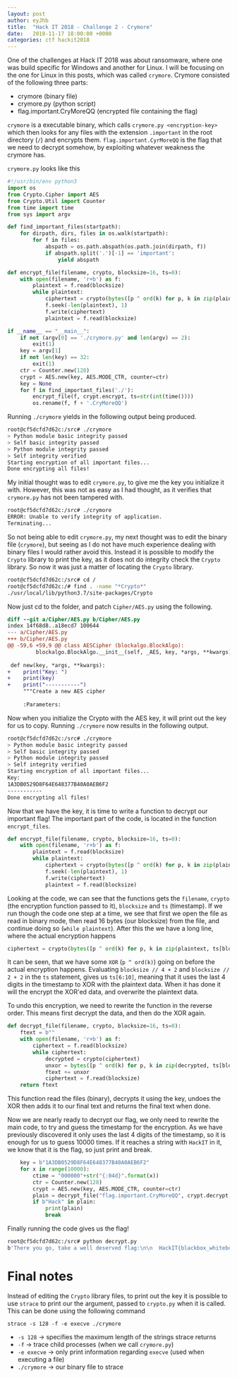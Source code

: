 ```yaml
---
layout: post
author: eyJhb
title:  "Hack IT 2018 - Challenge 2 - Crymore"
date:   2018-11-17 18:00:00 +0000
categories: ctf hackit2018
---
```

One of the challenges at Hack IT 2018 was about ransomware, where one was build specific for Windows and another for Linux.
I will be focusing on the one for Linux in this posts, which was called `crymore`.
Crymore consisted of the following three parts:

- crymore (binary file)
- crymore.py (python script)
- flag.important.CryMoreQQ (encrypted file containing the flag)

`crymore` is a executable binary, which calls `crymore.py <encryption-key>`
 which then looks for any files with the extension `.important` in the root directory (`/`) and encrypts them.
`flag.important.CyrMoreQQ` is the flag that we need to decrypt somehow, by exploiting whatever weakness the crymore has.

`crymore.py` looks like this
```python
#!/usr/bin/env python3
import os
from Crypto.Cipher import AES
from Crypto.Util import Counter
from time import time
from sys import argv

def find_important_files(startpath):
    for dirpath, dirs, files in os.walk(startpath):
        for f in files:
            abspath = os.path.abspath(os.path.join(dirpath, f))
            if abspath.split('.')[-1] == 'important':
                yield abspath

def encrypt_file(filename, crypto, blocksize=16, ts=0):
    with open(filename, 'r+b') as f:
        plaintext = f.read(blocksize)
        while plaintext:
            ciphertext = crypto(bytes([p ^ ord(k) for p, k in zip(plaintext, ts[blocksize // 4 + 2: blocksize // 2 + 2] * (blocksize // 4))]))
            f.seek(-len(plaintext), 1)
            f.write(ciphertext)
            plaintext = f.read(blocksize)

if __name__ == "__main__":
    if not (argv[0] == './crymore.py' and len(argv) == 2):
        exit(1)
    key = argv[1]
    if not len(key) == 32:
        exit(1)
    ctr = Counter.new(128)
    crypt = AES.new(key, AES.MODE_CTR, counter=ctr)
    key = None
    for f in find_important_files('./'):
        encrypt_file(f, crypt.encrypt, ts=str(int(time())))
        os.rename(f, f + '.CryMoreQQ')
```

Running `./crymore` yields in the following output being produced.

```bash
root@cf5dcfd7d62c:/src# ./crymore
> Python module basic integrity passed
> Self basic integrity passed
> Python module integrity passed
> Self integrity verified
Starting encryption of all important files...
Done encrypting all files!
```

My initial thought was to edit `crymore.py`, to give me the key you initialize it with.
However, this was not as easy as I had thought, as it verifies that `crymore.py` has not been tampered with.

```bash
root@cf5dcfd7d62c:/src# ./crymore
ERROR: Unable to verify integrity of application.
Terminating...
```

So not being able to edit `crymore.py`, my next thought was to edit the binary file (`crymore`), but seeing as
I do not have much experience dealing with binary files I would rather avoid this.
Instead it is possible to modify the `Crypto` library to print the key, as it does not do integrity check the `Crypto` library.
So now it was just a matter of locating the `Crypto` library.

```bash
root@cf5dcfd7d62c:/src# cd /
root@cf5dcfd7d62c:/# find . -name "*Crypto*"
./usr/local/lib/python3.7/site-packages/Crypto
```

Now just cd to the folder, and patch `Cipher/AES.py` using the following.

```diff
diff --git a/Cipher/AES.py b/Cipher/AES.py
index 14f68d8..a18ecd7 100644
--- a/Cipher/AES.py
+++ b/Cipher/AES.py
@@ -59,6 +59,9 @@ class AESCipher (blockalgo.BlockAlgo):
         blockalgo.BlockAlgo.__init__(self, _AES, key, *args, **kwargs)
 
 def new(key, *args, **kwargs):
+    print("Key: ")
+    print(key)
+    print("-----------")
     """Create a new AES cipher
 
     :Parameters:
```

Now when you initialize the Crypto with the AES key, it will print out the key for us to copy.
Running `./crymore` now results in the following output.

```bash
root@cf5dcfd7d62c:/src# ./crymore
> Python module basic integrity passed
> Self basic integrity passed
> Python module integrity passed
> Self integrity verified
Starting encryption of all important files...
Key: 
1A3DB0529D8F64E648377B40A0AEB6F2
-----------
Done encrypting all files!
```

Now that we have the key, it is time to write a function to decrypt our important flag!
The important part of the code, is located in the function `encrypt_files`.

```python
def encrypt_file(filename, crypto, blocksize=16, ts=0):
    with open(filename, 'r+b') as f:
        plaintext = f.read(blocksize)
        while plaintext:
            ciphertext = crypto(bytes([p ^ ord(k) for p, k in zip(plaintext, ts[blocksize // 4 + 2: blocksize // 2 + 2] * (blocksize // 4))]))
            f.seek(-len(plaintext), 1)
            f.write(ciphertext)
            plaintext = f.read(blocksize)
```

Looking at the code, we can see that the functions gets the `filename`, `crypto` (the encryption function passed to it), `blocksize` and `ts` (timestamp).
If we run though the code one step at a time, we see that first we open the file as read in binary mode, then read 16 bytes (our blocksize) from the file, and continue doing so (`while plaintext`).
After this the we have a long line, where the actual encryption happens 

```python
ciphertext = crypto(bytes([p ^ ord(k) for p, k in zip(plaintext, ts[blocksize // 4 + 2: blocksize // 2 + 2] * (blocksize // 4))]))
```

It can be seen, that we have some `XOR` (`p ^ ord(k)`) going on before the actual encryption happens.
Evaluating `blocksize // 4 + 2` and `blocksize // 2 + 2` in the `ts` statement, gives us `ts[6:10]`,
meaning that it uses the last 4 digits in the timestamp to XOR with the plaintext data.
When it has done it will the encrypt the XOR'ed data, and overwrite the plaintext data.

To undo this encryption, we need to rewrite the function in the reverse order.
This means first decrypt the data, and then do the XOR again.

```python
def decrypt_file(filename, crypto, blocksize=16, ts=0):
    ftext = b""
    with open(filename, 'r+b') as f:
        ciphertext = f.read(blocksize)
        while ciphertext:
            decrypted = crypto(ciphertext)
            unxor = bytes([p ^ ord(k) for p, k in zip(decrypted, ts[blocksize // 4 + 2: blocksize // 2 + 2] * (blocksize // 4))])
            ftext += unxor 
            ciphertext = f.read(blocksize)
    return ftext
```

This function read the files (binary), decrypts it using the key, undoes the XOR then adds it to our final text and returns the final text when done.

Now we are nearly ready to decrypt our flag, we only need to rewrite the main code, to try and guess the timestamp for the encryption.
As we have previously discovered it only uses the last 4 digits of the timestamp, so it is enough for us to guess 10000 times.
If it reaches a string with `HackIT` in it, we know that it is the flag, so just print and break.

```python
    key = b"1A3DB0529D8F64E648377B40A0AEB6F2"
    for x in range(10000):
        ctime = "000000"+str("{:04d}".format(x))
        ctr = Counter.new(128)
        crypt = AES.new(key, AES.MODE_CTR, counter=ctr)
        plain = decrypt_file("flag.important.CryMoreQQ", crypt.decrypt, ts=ctime)
        if b"Hack" in plain:
            print(plain)
            break
```

Finally running the code gives us the flag!

```bash
root@cf5dcfd7d62c:/src# python decrypt.py
b'There you go, take a well deserved flag:\n\n  HackIT{blackbox_whitebox_deadbox_dropbox}\n\n:-)\n'
```

# Final notes
Instead of editing the `Crypto` library files, to print out the key
it is possible to use `strace` to print our the argument, passed
to `crypto.py` when it is called.
This can be done using the following command

```
strace -s 128 -f -e execve ./crymore
```

- `-s 128` -> specifies the maximum length of the strings strace returns
- `-f` -> trace child processes (when we call `crymore.py`)
- `-e execve` -> only print information regarding `execve` (used when executing a file)
- `./crymore` -> our binary file to strace
